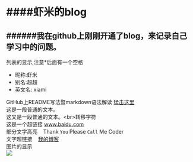 ####虾米的blog
====
######我在github上刚刚开通了blog，来记录自己学习中的问题。
-----------
列表的显示,注意*后面有一个空格<br>
* 昵称:虾米<br>
* 别名:超超<br>
* 英文名: xiami<br>

GitHub上README写法暨markdown语法解读  [猛击这里](http://www.tuicool.com/articles/zIJrEjn)<br>
这是一段普通的文本。<br>
这又是一段普通的文本。\<br>转移字符<br>
这是一个超链接 www.baidu.com<br>
部分文字高亮&nbsp;&nbsp;&nbsp;&nbsp;Thank `You` Please `Call` Me Coder<br>
文字超链接&nbsp;&nbsp;&nbsp;&nbsp;[我的博客](http://weibo.com/xc19910903/ "悬停显示")<br>
图片的显示<br>
![](http://www.baidu.com/img/bdlogo.gif)

